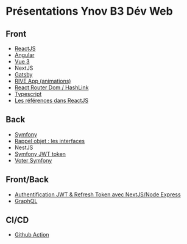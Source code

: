 # Présentations Ynov B3 Dév Web

## Front

- [ReactJS](https://github.com/ynov-b3-dev-web/react-front)
- [Angular](angular/)
- [Vue 3](vue-3/)
- NextJS
- [Gatsby](https://github.com/ld-web/vtc-lyon-beaujolais)
- [RIVE App (animations)](RIVE_App/)
- [React Router Dom / HashLink](react-router-dom/README.md)
- [Typescript](Typescript/)
- [Les références dans ReactJS](react-refs/)

## Back

- [Symfony](https://github.com/ynov-b3-dev-web/sf-5-back)
- [Rappel objet : les interfaces](rappel_objet_interfaces/)
- NestJS
- [Symfony JWT token](symfony_JWT_token/)
- [Voter Symfony](Voter.md)

## Front/Back

- [Authentification JWT & Refresh Token avec NextJS/Node Express](Authentification/)
- [GraphQL](graphql/)

## CI/CD  

- [Github Action](présentation-github-action/)
